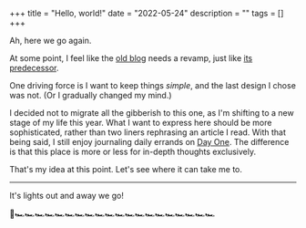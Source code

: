 +++
title = "Hello, world!"
date = "2022-05-24"
description = ""
tags = []
+++

Ah, here we go again.

At some point, I feel like the [old blog](https://github.com/rexarski/2nd-blog) needs a revamp, just like [its predecessor](https://github.com/rexarski/1st-blog).

One driving force is I want to keep things *simple*, and the last design I chose was not. (Or I gradually changed my mind.)

I decided not to migrate all the gibberish to this one, as I'm shifting to a new stage of my life this year. What I want to express here should be more sophisticated, rather than two liners rephrasing an article I read. With that being said, I still enjoy journaling daily errands on [Day One](https://dayoneapp.com/). The difference is that this place is more or less for in-depth thoughts exclusively.

That's my idea at this point. Let's see where it can take me to.

***

It's lights out and away we go!

🚥🏎🏎🏎🏎🏎🏎🏎🏎🏎🏎🏎🏎🏎🏎🏎🏎🏎🏎🏎🏎